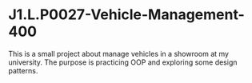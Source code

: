 # J1.L.P0027-Vehicle-Management-400
This is a small project about manage vehicles in a showroom at my university. The purpose is practicing OOP and exploring some design patterns. 
